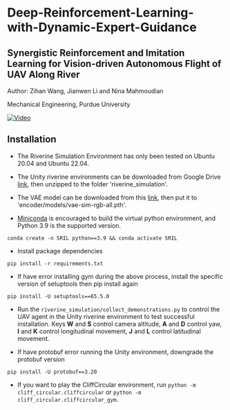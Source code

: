 # Deep-Reinforcement-Learning-with-Dynamic-Expert-Guidance

## Synergistic Reinforcement and Imitation Learning for Vision-driven Autonomous Flight of UAV Along River

Author: Zihan Wang, Jianwen Li and Nina Mahmoudian

Mechanical Engineering, Purdue University 

[![Video](https://img.youtube.com/vi/NJVux-3tXqA/hqdefault.jpg)](https://www.youtube.com/watch?v=NJVux-3tXqA)

## Installation
- The Riverine Simulation Environment has only been tested on Ubuntu 20.04 and Ubuntu 22.04.

- The Unity riverine environments can be downloaded from Google Drive [link](https://drive.google.com/file/d/16LXTkudfFbzxL5ZDCC1b4st59ybRoNpn/view?usp=sharing), then unzipped to the folder 'riverine_simulation'.

- The VAE model can be downloaded from this [link](https://drive.google.com/file/d/1SVU3p5wbGQnQs7U3qp7Gz0eCdo7YrYGh/view?usp=sharing), then put it to 'encoder/models/vae-sim-rgb-all.pth'.

- [Miniconda](https://docs.anaconda.com/free/miniconda/miniconda-install/) is encouraged to build the virtual python environment, and Python 3.9 is the supported version.

```shell
conda create -n SRIL python==3.9 && conda activate SRIL
```

- Install package dependencies
```shell
pip install -r requirements.txt
```

- If have error installing gym during the above process, install the specific version of setuptools then pip install again
```shell
pip install -U setuptools==65.5.0 
```

- Run the `riverine_simulation/collect_demonstrations.py` to control the UAV agent in the Unity riverine environment to test successful installation.
Keys **W** and **S** control camera altitude, **A** and **D** control yaw, **I** and **K** control longitudinal movement, **J** and **L** control latitudinal movement.

- If have protobuf error running the Unity environment, downgrade the protobuf version
```shell
pip install -U protobuf==3.20
```

- If you want to play the CliffCircular environment, run `python -m cliff_circular.cliffcircular` or `python -m cliff_circular.cliffcircular_gym`.






